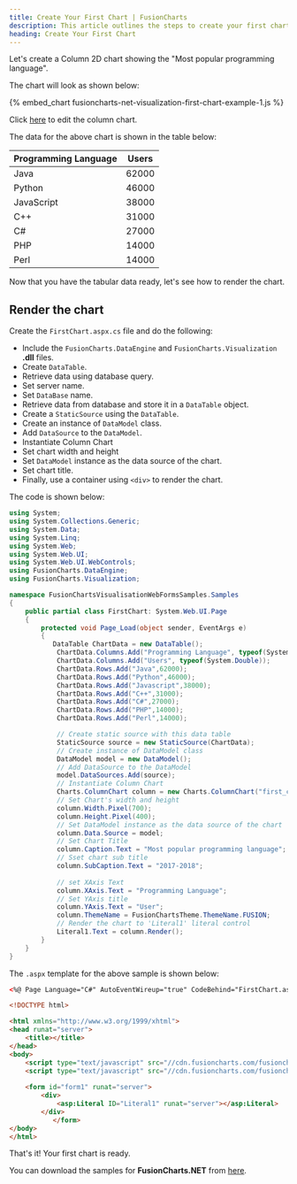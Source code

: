 ```yaml
---
title: Create Your First Chart | FusionCharts
description: This article outlines the steps to create your first chart
heading: Create Your First Chart
---
```


Let's create a Column 2D chart showing the "Most popular programming language".

The chart will look as shown below:

{% embed_chart fusioncharts-net-visualization-first-chart-example-1.js %}

Click [here](https://dotnetfiddle.net/Dw6gBV) to edit the column chart.

The data for the above chart is shown in the table below:

| Programming Language | Users |
| -------------------- | ----- |
| Java                 | 62000 |
| Python               | 46000 |
| JavaScript           | 38000 |
| C++                  | 31000 |
| C#                   | 27000 |
| PHP                  | 14000 |
| Perl                 | 14000 |

Now that you have the tabular data ready, let's see how to render the chart.

## Render the chart

Create the `FirstChart.aspx.cs` file and do the following:

* Include the `FusionCharts.DataEngine` and `FusionCharts.Visualization` **.dll** files. 
* Create `DataTable`.
* Retrieve data using database query.
* Set server name.
* Set `DataBase` name.
* Retrieve data from database and store it in a `DataTable` object.
* Create a `StaticSource` using the `DataTable`.
* Create an instance of `DataModel` class.
* Add `DataSource` to the `DataModel`.
* Instantiate Column Chart
* Set chart width and height
* Set `DataModel` instance as the data source of the chart.
* Set chart title.
* Finally, use a container using `<div>` to render the chart.

The code is shown below:

```csharp
using System;
using System.Collections.Generic;
using System.Data;
using System.Linq;
using System.Web;
using System.Web.UI;
using System.Web.UI.WebControls;
using FusionCharts.DataEngine;
using FusionCharts.Visualization;

namespace FusionChartsVisualisationWebFormsSamples.Samples
{
    public partial class FirstChart: System.Web.UI.Page
    {
        protected void Page_Load(object sender, EventArgs e)
        {
           DataTable ChartData = new DataTable();
            ChartData.Columns.Add("Programming Language", typeof(System.String));
            ChartData.Columns.Add("Users", typeof(System.Double));
            ChartData.Rows.Add("Java",62000);
            ChartData.Rows.Add("Python",46000);
            ChartData.Rows.Add("Javascript",38000);
            ChartData.Rows.Add("C++",31000);
            ChartData.Rows.Add("C#",27000);
            ChartData.Rows.Add("PHP",14000);
            ChartData.Rows.Add("Perl",14000);

            // Create static source with this data table
            StaticSource source = new StaticSource(ChartData);
            // Create instance of DataModel class
            DataModel model = new DataModel();
            // Add DataSource to the DataModel
            model.DataSources.Add(source);
            // Instantiate Column Chart
            Charts.ColumnChart column = new Charts.ColumnChart("first_chart");
            // Set Chart's width and height
            column.Width.Pixel(700);
            column.Height.Pixel(400);
            // Set DataModel instance as the data source of the chart
            column.Data.Source = model;
            // Set Chart Title
            column.Caption.Text = "Most popular programming language";
            // Sset chart sub title
            column.SubCaption.Text = "2017-2018";
            
            // set XAxis Text
            column.XAxis.Text = "Programming Language";
            // Set YAxis title
            column.YAxis.Text = "User";
            column.ThemeName = FusionChartsTheme.ThemeName.FUSION;
            // Render the chart to 'Literal1' literal control
            Literal1.Text = column.Render();
        }
    }
}
```

The `.aspx` template for the above sample is shown below:

```html
<%@ Page Language="C#" AutoEventWireup="true" CodeBehind="FirstChart.aspx.cs" Inherits="FusionChartsVisualisationWebFormsSamples.Samples.FirstChart" %>

<!DOCTYPE html>

<html xmlns="http://www.w3.org/1999/xhtml">
<head runat="server">
    <title></title>
</head>
<body>
    <script type="text/javascript" src="//cdn.fusioncharts.com/fusioncharts/latest/fusioncharts.js"></script>
    <script type="text/javascript" src="//cdn.fusioncharts.com/fusioncharts/latest/themes/fusioncharts.theme.fusion.js"></script>
   
    <form id="form1" runat="server">
        <div>
            <asp:Literal ID="Literal1" runat="server"></asp:Literal>
        </div>
           </form>
</body>
</html>
```

That's it! Your first chart is ready.

You can download the samples for **FusionCharts.NET** from [here](https://github.com/fusioncharts/fusioncharts.net-core-sample).